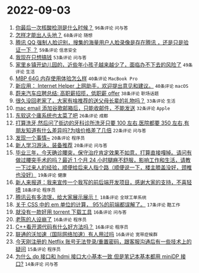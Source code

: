 # 2022-09-03

1. [你最后一次核酸检测是什么时候？](https://www.v2ex.com/t/877408) `96条评论` `问与答`
1. [怎样才能出人头地？](https://www.v2ex.com/t/877452) `68条评论` `随想`
1. [腾讯 QQ 强制人脸识别，搜集的海量用户人脸录像是存在腾讯 ，还是只是验证一下 ？](https://www.v2ex.com/t/877394) `59条评论` `信息安全`
1. [我现在只想搞钱](https://www.v2ex.com/t/877414) `53条评论` `问与答`
1. [家里乡镇开幼儿园的，近些年小孩子越来越少了，面临办不下去的风险了](https://www.v2ex.com/t/877461) `49条评论` `生活`
1. [MBP 64G 内存使用体验怎么样](https://www.v2ex.com/t/877400) `40条评论` `MacBook Pro`
1. [新应用： Internet Helper 上网助手，欢迎提出意见和建议。](https://www.v2ex.com/t/877473) `40条评论` `macOS`
1. [蔚来汽车应聘总结: 高职薪招揽，低职薪 offer](https://www.v2ex.com/t/877388) `38条评论` `职场话题`
1. [很久没回老家了，大家有啥推荐的送父母长辈的礼物吗？](https://www.v2ex.com/t/877402) `33条评论` `生活`
1. [mac email 添加谷歌邮箱后，只能收邮件，不能发送](https://www.v2ex.com/t/877411) `32条评论` `Apple`
1. [东软这个庸系统也太菜了吧](https://www.v2ex.com/t/877523) `26条评论` `成都`
1. [打算洗牙,然后问了街边的牙科诊所洗牙只要 100 左右,医院都要 350 左右,有朋友知道有什么差异吗?为啥价格差了几倍](https://www.v2ex.com/t/877437) `22条评论` `问与答`
1. [发现一个事情~](https://www.v2ex.com/t/877512) `20条评论` `程序员`
1. [新人学习游泳，装备推荐](https://www.v2ex.com/t/877447) `20条评论` `问与答`
1. [毕业三年，今天确诊腰突，保守治疗肯定效果不如意，打算直接嘎掉。请问有做过腰突手术的吗？最近 1 个月 24 小时腿麻不舒服，影响工作和生活，请教一下过来人的经验，顺便给后来人指个路（顺便说一下，楼主膝盖没好，颈椎也没好）](https://www.v2ex.com/t/877503) `19条评论` `健康`
1. [新人来报道：我来宣传一个我写的前后端开发项目，感谢大家的支持，不喜轻喷](https://www.v2ex.com/t/877418) `18条评论` `程序员`
1. [腾讯云有多流氓，给大家展示展示！](https://www.v2ex.com/t/877403) `18条评论` `全球工单系统`
1. [关于 CSS 中的 em 单位的计算， 95%的前端都误解了。](https://www.v2ex.com/t/877412) `17条评论` `酷工作`
1. [就没有一款好用 torrent 下载工具](https://www.v2ex.com/t/877488) `16条评论` `问与答`
1. [老陈的人设崩了](https://www.v2ex.com/t/877475) `16条评论` `程序员`
1. [C++看开源代码有什么好方法吗？](https://www.v2ex.com/t/877435) `16条评论` `程序员`
1. [联通的沃加速（国际网络加速）有人用过吗](https://www.v2ex.com/t/877433) `16条评论` `宽带症候群`
1. [今天刚注册的 Netflix 账号无法登录/重置密码，跟客服沟通后有一些技术上的疑问](https://www.v2ex.com/t/877419) `15条评论` `程序员`
1. [为什么 dp 接口和 hdmi 接口大小基本一致,但是笔记本基本都用 miniDP 接口?](https://www.v2ex.com/t/877463) `14条评论` `问与答`
